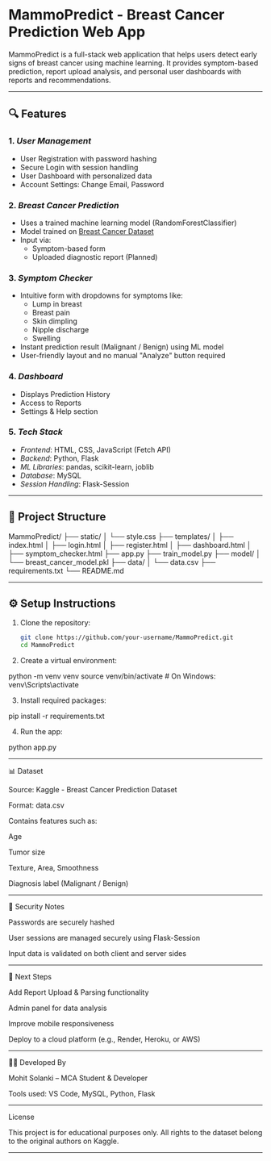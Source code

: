 # MammoPredict - Breast Cancer Prediction Web App

MammoPredict is a full-stack web application that helps users detect early signs of breast cancer using machine learning. It provides symptom-based prediction, report upload analysis, and personal user dashboards with reports and recommendations.

---

## 🔍 Features

### 1. *User Management*
- User Registration with password hashing
- Secure Login with session handling
- User Dashboard with personalized data
- Account Settings: Change Email, Password

### 2. *Breast Cancer Prediction*
- Uses a trained machine learning model (RandomForestClassifier)
- Model trained on [Breast Cancer Dataset](https://www.kaggle.com/datasets/merishnasuwal/breast-cancer-prediction-dataset)
- Input via:
  - Symptom-based form
  - Uploaded diagnostic report (Planned)

### 3. *Symptom Checker*
- Intuitive form with dropdowns for symptoms like:
  - Lump in breast
  - Breast pain
  - Skin dimpling
  - Nipple discharge
  - Swelling
- Instant prediction result (Malignant / Benign) using ML model
- User-friendly layout and no manual "Analyze" button required

### 4. *Dashboard*
- Displays Prediction History
- Access to Reports
- Settings & Help section

### 5. *Tech Stack*
- *Frontend*: HTML, CSS, JavaScript (Fetch API)
- *Backend*: Python, Flask
- *ML Libraries*: pandas, scikit-learn, joblib
- *Database*: MySQL
- *Session Handling*: Flask-Session

---

## 📂 Project Structure

MammoPredict/ ├── static/ │   └── style.css ├── templates/ │   ├── index.html │   ├── login.html │   ├── register.html │   ├── dashboard.html │   ├── symptom_checker.html ├── app.py ├── train_model.py ├── model/ │   └── breast_cancer_model.pkl ├── data/ │   └── data.csv ├── requirements.txt └── README.md

---

## ⚙ Setup Instructions

1. Clone the repository:
   ```bash
   git clone https://github.com/your-username/MammoPredict.git
   cd MammoPredict

2. Create a virtual environment:

python -m venv venv
source venv/bin/activate  # On Windows: venv\Scripts\activate


3. Install required packages:

pip install -r requirements.txt


4. Run the app:

python app.py




---

📊 Dataset

Source: Kaggle - Breast Cancer Prediction Dataset

Format: data.csv

Contains features such as:

Age

Tumor size

Texture, Area, Smoothness

Diagnosis label (Malignant / Benign)




---

🔐 Security Notes

Passwords are securely hashed

User sessions are managed securely using Flask-Session

Input data is validated on both client and server sides



---

📌 Next Steps

Add Report Upload & Parsing functionality

Admin panel for data analysis

Improve mobile responsiveness

Deploy to a cloud platform (e.g., Render, Heroku, or AWS)



---

🧑‍💻 Developed By

Mohit Solanki – MCA Student & Developer

Tools used: VS Code, MySQL, Python, Flask



---

License

This project is for educational purposes only. All rights to the dataset belong to the original authors on Kaggle.

---
